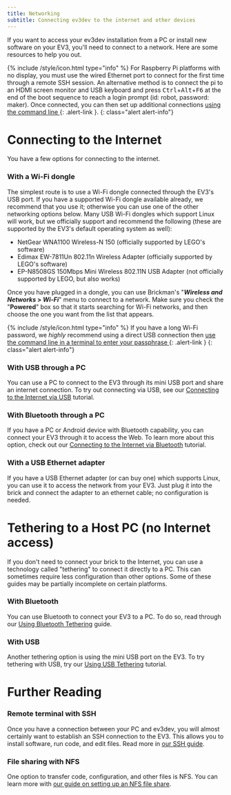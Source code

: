 ```yaml
---
title: Networking
subtitle: Connecting ev3dev to the internet and other devices
---
```


If you want to access your ev3dev installation from a PC or install new software
on your EV3, you'll need to connect to a network. Here are some resources to
help you out.


{% include /style/icon.html type="info" %}
For Raspberry Pi platforms with no display, you must use the 
wired Ethernet port to connect for the first time through a remote SSH 
session. An alternative method is to connect the pi to an HDMI screen monitor 
and USB keyboard and press <kbd>Ctrl</kbd>+<kbd>Alt</kbd>+<kbd>F6</kbd> at the end of
the boot sequence to reach a login prompt (id: robot, password: maker). Once 
connected, you can then set up additional connections [using the command line
](/docs/tutorials/setting-up-wifi-using-the-command-line/){: .alert-link }.
{: class="alert alert-info"}


# Connecting to the Internet

You have a few options for connecting to the internet.

### With a Wi-Fi dongle

The simplest route is to use a Wi-Fi dongle connected through the EV3's USB
port. If you have a supported Wi-Fi dongle available already, we recommend that
you use it; otherwise you can use one of the other networking options below.
Many USB Wi-Fi dongles which support Linux will work, but we officially support
and recommend the following (these are supported by the EV3's default operating
system as well):

- NetGear WNA1100 Wireless-N 150 (officially supported by LEGO's software)
- Edimax EW-7811Un 802.11n Wireless Adapter (officially supported by LEGO's
  software)
- EP-N8508GS 150Mbps Mini Wireless 802.11N USB Adapter (not officially supported
  by LEGO, but also works)

Once you have plugged in a dongle, you can use Brickman's
"**_Wireless and Networks_ > _Wi-Fi_**" menu to connect to a network. Make sure
you check the "**Powered**" box so that it starts searching for Wi-Fi networks,
and then choose the one you want from the list that appears.

{% include /style/icon.html type="info" %}
If you have a long Wi-Fi password, we *highly* recommend using a direct USB
connection then [use the command line in a terminal to enter your passphrase
](/docs/tutorials/setting-up-wifi-using-the-command-line/){: .alert-link }
{: class="alert alert-info"}

### With USB through a PC

You can use a PC to connect to the EV3 through its mini USB port and share an
internet connection. To try out connecting via USB, see our [Connecting to the Internet via USB](/docs/tutorials/connecting-to-the-internet-via-usb/)
tutorial.

### With Bluetooth through a PC

If you have a PC or Android device with Bluetooth capability, you can connect
your EV3 through it to access the Web. To learn more about this option, check
out our [Connecting to the Internet via Bluetooth](/docs/tutorials/connecting-to-the-internet-via-bluetooth/)
tutorial.

### With a USB Ethernet adapter

If you have a USB Ethernet adapter (or can buy one) which supports Linux, you
can use it to access the network from your EV3. Just plug it into the brick and
connect the adapter to an ethernet cable; no configuration is needed.

# Tethering to a Host PC (no Internet access)

If you don't need to connect your brick to the Internet, you can use a
technology called "tethering" to connect it directly to a PC. This can sometimes
require less configuration than other options. Some of these guides may be
partially incomplete on certain platforms.

### With Bluetooth

You can use Bluetooth to connect your EV3 to a PC. To do so, read through our
[Using Bluetooth Tethering](/docs/tutorials/using-bluetooth-tethering/) guide.

### With USB

Another tethering option is using the mini USB port on the EV3. To try tethering
with USB, try our [Using USB Tethering](/docs/tutorials/using-usb-tethering/)
tutorial.

# Further Reading

### Remote terminal with SSH

Once you have a connection between your PC and ev3dev, you will almost certainly
want to establish an SSH connection to the EV3. This allows you to install
software, run code, and edit files. Read more in
[our SSH guide](/docs/tutorials/connecting-to-ev3dev-with-ssh/).

### File sharing with NFS

One option to transfer code, configuration, and other files is NFS. You can learn
more with [our guide on setting up an NFS file share](/docs/tutorials/setting-up-an-nfs-file-share/).
